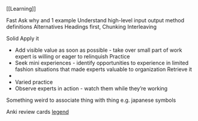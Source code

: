 [[Learning]]

Fast
Ask why and 1 example
Understand high-level input output method definitions
Alternatives
Headings first, Chunking
Interleaving

Solid
Apply it
- Add visible value as soon as possible - take over small part of work expert is willing or eager to relinquish
Practice
- Seek mini experiences - identify opportunities to experience in limited fashion situations that made experts valuable to organization
Retrieve it
- 
- Varied practice
- Observe experts in action - watch them while they’re working

Something weird to associate thing with thing e.g. japanese symbols

Anki review cards [legend](https://docs.ankiweb.net/studying.html#review-cards)